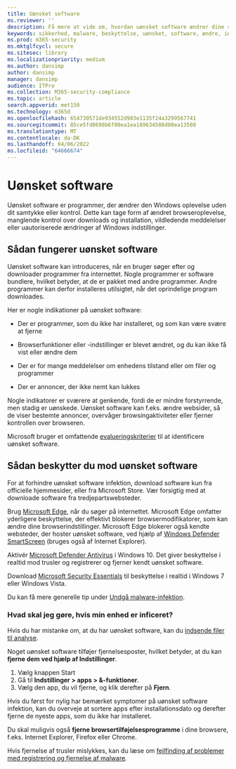 ```yaml
---
title: Uønsket software
ms.reviewer: ''
description: Få mere at vide om, hvordan uønsket software ændrer dine standardindstillinger uden dit samtykke, og hvad du kan gøre for at beskytte dig selv.
keywords: sikkerhed, malware, beskyttelse, uønsket, software, ændre, inficere, uønsket software, software bundlers, browser modifikatorer, beskyttelse af personlige oplysninger, sikkerhed, beregningsoplevelse, forhindre infektion, løsning, WDSI, MMPC, Microsoft Malware Protection Center, virus forskning trusler, forskning malware, pc-beskyttelse, computer infektion, virus infektion, beskrivelser, afhjælpning, seneste trusler
ms.prod: m365-security
ms.mktglfcycl: secure
ms.sitesec: library
ms.localizationpriority: medium
ms.author: dansimp
author: dansimp
manager: dansimp
audience: ITPro
ms.collection: M365-security-compliance
ms.topic: article
search.appverid: met150
ms.technology: m365d
ms.openlocfilehash: 654730571de934552d983e1135f24a3299567741
ms.sourcegitcommit: 85ce5fd0698b6f00ea1ea189634588d00ea13508
ms.translationtype: MT
ms.contentlocale: da-DK
ms.lasthandoff: 04/06/2022
ms.locfileid: "64666674"
---
```

# <a name="unwanted-software"></a>Uønsket software

Uønsket software er programmer, der ændrer den Windows oplevelse uden dit samtykke eller kontrol. Dette kan tage form af ændret browseroplevelse, manglende kontrol over downloads og installation, vildledende meddelelser eller uautoriserede ændringer af Windows indstillinger.

## <a name="how-unwanted-software-works"></a>Sådan fungerer uønsket software

Uønsket software kan introduceres, når en bruger søger efter og downloader programmer fra internettet. Nogle programmer er software bundlere, hvilket betyder, at de er pakket med andre programmer. Andre programmer kan derfor installeres utilsigtet, når det oprindelige program downloades.

Her er nogle indikationer på uønsket software:

- Der er programmer, som du ikke har installeret, og som kan være svære at fjerne

- Browserfunktioner eller -indstillinger er blevet ændret, og du kan ikke få vist eller ændre dem

- Der er for mange meddelelser om enhedens tilstand eller om filer og programmer

- Der er annoncer, der ikke nemt kan lukkes

Nogle indikatorer er sværere at genkende, fordi de er mindre forstyrrende, men stadig er uønskede. Uønsket software kan f.eks. ændre websider, så de viser bestemte annoncer, overvåger browsingaktiviteter eller fjerner kontrollen over browseren.

Microsoft bruger et omfattende [evalueringskriterier](criteria.md) til at identificere uønsket software.

## <a name="how-to-protect-against-unwanted-software"></a>Sådan beskytter du mod uønsket software

For at forhindre uønsket software infektion, download software kun fra officielle hjemmesider, eller fra Microsoft Store. Vær forsigtig med at downloade software fra tredjepartswebsteder.

Brug [Microsoft Edge](/microsoft-edge/deploy/index), når du søger på internettet. Microsoft Edge omfatter yderligere beskyttelse, der effektivt blokerer browsermodifikatorer, som kan ændre dine browserindstillinger. Microsoft Edge blokerer også kendte websteder, der hoster uønsket software, ved hjælp af [Windows Defender SmartScreen](/microsoft-edge/deploy/index) (bruges også af Internet Explorer).

Aktivér [Microsoft Defender Antivirus](/microsoft-365/security/defender-endpoint/microsoft-defender-antivirus-in-windows-10) i Windows 10. Det giver beskyttelse i realtid mod trusler og registrerer og fjerner kendt uønsket software.

Download [Microsoft Security Essentials](https://www.microsoft.com/download/details.aspx?id=5201) til beskyttelse i realtid i Windows 7 eller Windows Vista.

Du kan få mere generelle tip under [Undgå malware-infektion](prevent-malware-infection.md).

### <a name="what-should-i-do-if-my-device-is-infected"></a>Hvad skal jeg gøre, hvis min enhed er inficeret? 

Hvis du har mistanke om, at du har uønsket software, kan du [indsende filer til analyse](https://www.microsoft.com/wdsi/filesubmission).

Noget uønsket software tilføjer fjernelsesposter, hvilket betyder, at du kan **fjerne dem ved hjælp af Indstillinger**.
1. Vælg knappen Start
2. Gå til **Indstillinger > apps > &-funktioner**.
3. Vælg den app, du vil fjerne, og klik derefter på **Fjern**.

Hvis du først for nylig har bemærket symptomer på uønsket software infektion, kan du overveje at sortere apps efter installationsdato og derefter fjerne de nyeste apps, som du ikke har installeret.

Du skal muligvis også **fjerne browsertilføjelsesprogramme** i dine browsere, f.eks. Internet Explorer, Firefox eller Chrome.

Hvis fjernelse af trusler mislykkes, kan du læse om [fejlfinding af problemer med registrering og fjernelse af malware](https://support.microsoft.com/help/4466982/windows-10-troubleshoot-problems-with-detecting-and-removing-malware).